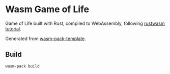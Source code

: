 # Wasm Game of Life

Game of Life built with Rust, compiled to WebAssembly, following [rustwasm tutorial](https://rustwasm.github.io/docs/book/game-of-life/hello-world.html).

Generated from [wasm-pack-template](https://github.com/rustwasm/wasm-pack-template).

## Build

```
wasm-pack build
```
